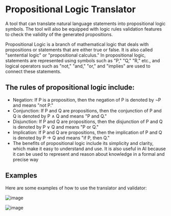 # Propositional Logic Translator
A tool that can translate natural language statements into propositional logic symbols. The tool will also be equipped with logic rules validation features to check the validity of the generated propositions.

Propositional Logic is a branch of mathematical logic that deals with propositions or statements that are either true or false. It is also called "sentential logic" or "propositional calculus." In propositional logic, statements are represented using symbols such as "P," "Q," "R," etc., and logical operators such as "not," "and," "or," and "implies" are used to connect these statements.

## The rules of propositional logic include:

* Negation: If P is a proposition, then the negation of P is denoted by ¬P and means "not P."
* Conjunction: If P and Q are propositions, then the conjunction of P and Q is denoted by P ∧ Q and means "P and Q."
* Disjunction: If P and Q are propositions, then the disjunction of P and Q is denoted by P ∨ Q and means "P or Q."
* Implication: If P and Q are propositions, then the implication of P and Q is denoted by P → Q and means "if P, then Q."
* The benefits of propositional logic include its simplicity and clarity, which make it easy to understand and use. It is also useful in AI because it can be used to represent and reason about knowledge in a formal and precise way

## Examples
Here are some examples of how to use the translator and validator:

![image](https://user-images.githubusercontent.com/101527083/234134960-2e10ce49-bf86-4254-a96e-84ca8acaf9de.png)

![image](https://user-images.githubusercontent.com/101527083/234135059-09e4e30d-8e54-453b-848e-ee4fe6d1b6f3.png)

